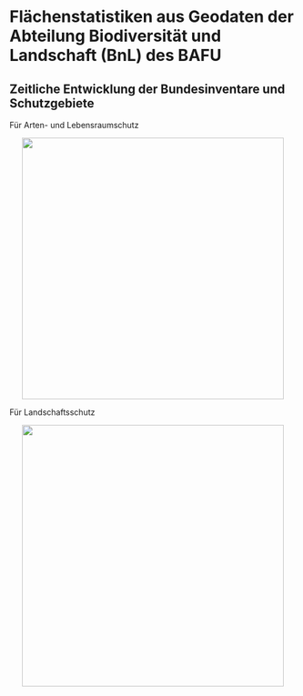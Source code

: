 # Flächenstatistiken aus Geodaten der Abteilung Biodiversität und Landschaft (BnL) des BAFU

## Zeitliche Entwicklung der Bundesinventare und Schutzgebiete

Für Arten- und Lebensraumschutz
<p align="center">
  <img width="460" src="https://github.com/BnL-GIS-Leitungsstelle/Indikator-Parallel-Calculation-Python/blob/master/doc/img/05_ResultA.png">
</p>


Für Landschaftsschutz
<p align="center">
  <img width="460" src="https://github.com/BnL-GIS-Leitungsstelle/Indikator-Parallel-Calculation-Python/blob/master/doc/img/doc/img/06_ResultB.png">
</p>
